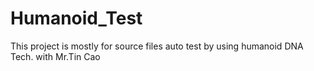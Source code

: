 # Humanoid_Test
This project is mostly for source files auto test by using humanoid DNA Tech. with Mr.Tin Cao

